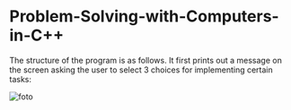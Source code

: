 #  Problem-Solving-with-Computers-in-C++
 The structure of the program is as follows. It first prints out a message on the screen asking the user to select 3 choices for implementing certain tasks: 
 
 
 
![foto](https://user-images.githubusercontent.com/92175999/153766270-7f83f63a-9e29-4c8f-a075-8974ba617230.png)
